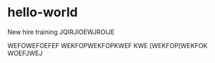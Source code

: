 # hello-world
New hire training 
JQIRJIOEWJROIJE

WEFOWEFOEFEF 
WEKFOPWEKFOPKWEF KWE
[WEKFOP[WEKFOK WOEFJWEJ
